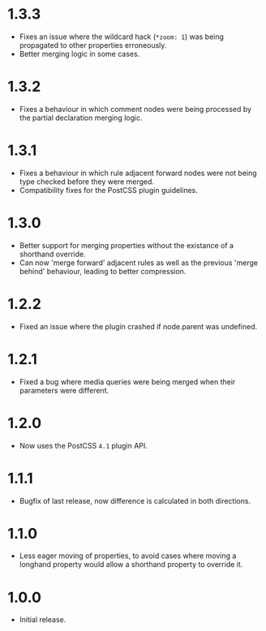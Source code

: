 # 1.3.3

* Fixes an issue where the wildcard hack (`*zoom: 1`) was being propagated to
  other properties erroneously.
* Better merging logic in some cases.

# 1.3.2

* Fixes a behaviour in which comment nodes were being processed by the
  partial declaration merging logic.

# 1.3.1

* Fixes a behaviour in which rule adjacent forward nodes were not being type
  checked before they were merged.
* Compatibility fixes for the PostCSS plugin guidelines.

# 1.3.0

* Better support for merging properties without the existance of a shorthand
  override.
* Can now 'merge forward' adjacent rules as well as the previous 'merge behind'
  behaviour, leading to better compression.

# 1.2.2

* Fixed an issue where the plugin crashed if node.parent was undefined.

# 1.2.1

* Fixed a bug where media queries were being merged when their parameters were
  different.

# 1.2.0

* Now uses the PostCSS `4.1` plugin API.

# 1.1.1

* Bugfix of last release, now difference is calculated in both directions.

# 1.1.0

* Less eager moving of properties, to avoid cases where moving a longhand
  property would allow a shorthand property to override it.

# 1.0.0

* Initial release.
